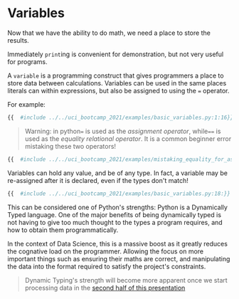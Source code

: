 # Variables

Now that we have the ability to do math, we need a place to store the results.

Immediately `print`ing is convenient for demonstration, but not very useful for programs.

A `variable` is a programming construct that gives programmers a place to store data between
calculations. Variables can be used in the same places literals can within expressions, but also be
assigned to using the `=` operator.

For example:

```python
{{  #include ../../uci_bootcamp_2021/examples/basic_variables.py:1:16}}
```

> Warning: in python`=` is used as the *assignment operator*, while`==` is used as the
> *equality relational operator*. It is a common beginner error mistaking these two operators!

```python
{{  #include ../../uci_bootcamp_2021/examples/mistaking_equality_for_assigment.py }}
```

Variables can hold any value, and be of any type. In fact, a variable may be re-assigned after it is
declared, even if the types don't match!

```python
{{  #include ../../uci_bootcamp_2021/examples/basic_variables.py:18:}}
```

This can be considered one of Python's strengths: Python is a Dynamically Typed language. One of the
major benefits of being dynamically typed is not having to give too much thought to the types a program
requires, and how to obtain them programmatically.

In the context of Data Science, this is a massive boost as it greatly reduces the cognative load on the
programmer. Allowing the focus on more important things such as ensuring their maths are correct, and
manipulating the data into the format required to satisfy the project's constraints.
> Dynamic Typing's strength will become more apparent once we start processing data in the [second half of this presentation]()